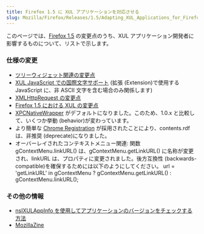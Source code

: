 ```yaml
---
title: Firefox 1.5 に XUL アプリケーションを対応させる
slug: Mozilla/Firefox/Releases/1.5/Adapting_XUL_Applications_for_Firefox_1.5
---
```


このページでは、[Firefox 1.5](/ja/Firefox_1.5) の変更点のうち、XUL アプリケーション開発者に影響するものについて、リストで示します。

### 仕様の変更

- [ツリーウィジェット関連の変更点](/ja/Tree_Widget_Changes)
- [XUL JavaScript での国際文字サポート](/ja/International_characters_in_XUL_JavaScript) (拡張 (Extension)で使用する JavaScript に、非 ASCII 文字を含む場合のみ関係します)
- [XMLHttpRequest の変更点](/ja/XMLHttpRequest_changes_for_Gecko1.8)
- [Firefox 1.5 における XUL の変更点](/ja/XUL_Changes_for_Firefox_1.5)
- [XPCNativeWrapper](/ja/XPCNativeWrapper) がデフォルトになりました。このため、1.0.x と比較して、いくつか挙動 (behavior)が変わっています。
- より簡単な [Chrome Registration](/ja/Chrome_Registration) が採用されたことにより、contents.rdf は、非推奨 (deprecate)になりました。
- オーバーレイされたコンテキストメニュー関連:
  関数 gContextMenu.linkURL() は、gContextMenu.getLinkURL() に名称が変更され、linkURL は、プロパティに変更されました。後方互換性 (backwards-compatible)を確保するためには以下のようにしてください。
  url = 'getLinkURL' in gContextMenu ? gContextMenu.getLinkURL() : gContextMenu.linkURL();

### その他の情報

- [nsIXULAppInfo を使用してアプリケーションのバージョンをチェックする方法](/ja/Using_nsIXULAppInfo)
- [MozillaZine](http://kb.mozillazine.org/Dev_:_Extensions_:_Cross-Version_Compatibility_Techniques)
